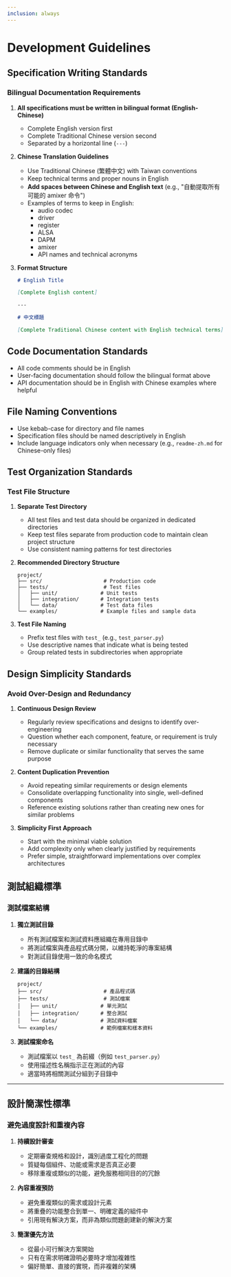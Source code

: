 ```yaml
---
inclusion: always
---
```


# Development Guidelines

## Specification Writing Standards

### Bilingual Documentation Requirements

1. **All specifications must be written in bilingual format (English-Chinese)**
   - Complete English version first
   - Complete Traditional Chinese version second
   - Separated by a horizontal line (`---`)

2. **Chinese Translation Guidelines**
   - Use Traditional Chinese (繁體中文) with Taiwan conventions
   - Keep technical terms and proper nouns in English
   - **Add spaces between Chinese and English text** (e.g., "自動提取所有可能的 amixer 命令")
   - Examples of terms to keep in English:
     - audio codec
     - driver
     - register
     - ALSA
     - DAPM
     - amixer
     - API names and technical acronyms

3. **Format Structure**
   ```markdown
   # English Title
   
   [Complete English content]
   
   ---
   
   # 中文標題
   
   [Complete Traditional Chinese content with English technical terms]
   ```

## Code Documentation Standards

- All code comments should be in English
- User-facing documentation should follow the bilingual format above
- API documentation should be in English with Chinese examples where helpful

## File Naming Conventions

- Use kebab-case for directory and file names
- Specification files should be named descriptively in English
- Include language indicators only when necessary (e.g., `readme-zh.md` for Chinese-only files)

## Test Organization Standards

### Test File Structure

1. **Separate Test Directory**
   - All test files and test data should be organized in dedicated directories
   - Keep test files separate from production code to maintain clean project structure
   - Use consistent naming patterns for test directories

2. **Recommended Directory Structure**
   ```
   project/
   ├── src/                    # Production code
   ├── tests/                  # Test files
   │   ├── unit/              # Unit tests
   │   ├── integration/       # Integration tests
   │   └── data/              # Test data files
   └── examples/              # Example files and sample data
   ```

3. **Test File Naming**
   - Prefix test files with `test_` (e.g., `test_parser.py`)
   - Use descriptive names that indicate what is being tested
   - Group related tests in subdirectories when appropriate

## Design Simplicity Standards

### Avoid Over-Design and Redundancy

1. **Continuous Design Review**
   - Regularly review specifications and designs to identify over-engineering
   - Question whether each component, feature, or requirement is truly necessary
   - Remove duplicate or similar functionality that serves the same purpose

2. **Content Duplication Prevention**
   - Avoid repeating similar requirements or design elements
   - Consolidate overlapping functionality into single, well-defined components
   - Reference existing solutions rather than creating new ones for similar problems

3. **Simplicity First Approach**
   - Start with the minimal viable solution
   - Add complexity only when clearly justified by requirements
   - Prefer simple, straightforward implementations over complex architectures

## 測試組織標準

### 測試檔案結構

1. **獨立測試目錄**
   - 所有測試檔案和測試資料應組織在專用目錄中
   - 將測試檔案與產品程式碼分開，以維持乾淨的專案結構
   - 對測試目錄使用一致的命名模式

2. **建議的目錄結構**
   ```
   project/
   ├── src/                    # 產品程式碼
   ├── tests/                  # 測試檔案
   │   ├── unit/              # 單元測試
   │   ├── integration/       # 整合測試
   │   └── data/              # 測試資料檔案
   └── examples/              # 範例檔案和樣本資料
   ```

3. **測試檔案命名**
   - 測試檔案以 `test_` 為前綴（例如 `test_parser.py`）
   - 使用描述性名稱指示正在測試的內容
   - 適當時將相關測試分組到子目錄中

---

## 設計簡潔性標準

### 避免過度設計和重複內容

1. **持續設計審查**
   - 定期審查規格和設計，識別過度工程化的問題
   - 質疑每個組件、功能或需求是否真正必要
   - 移除重複或類似的功能，避免服務相同目的的冗餘

2. **內容重複預防**
   - 避免重複類似的需求或設計元素
   - 將重疊的功能整合到單一、明確定義的組件中
   - 引用現有解決方案，而非為類似問題創建新的解決方案

3. **簡潔優先方法**
   - 從最小可行解決方案開始
   - 只有在需求明確證明必要時才增加複雜性
   - 偏好簡單、直接的實現，而非複雜的架構